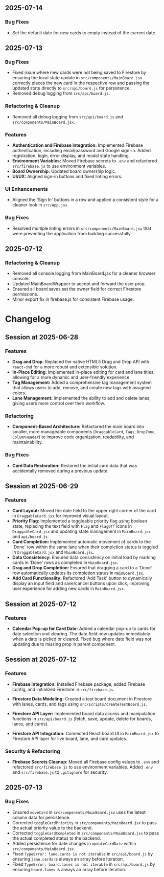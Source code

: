 ## 2025-07-14

### Bug Fixes
- Set the default date for new cards to empty instead of the current date.

## 2025-07-13

### Bug Fixes
- Fixed issue where new cards were not being saved to Firestore by ensuring the local state update in `src/components/MainBoard.jsx` correctly places the new card in the respective row and passing the updated state directly to `src/api/board.js` for persistence.
- Removed debug logging from `src/api/board.js`.

### Refactoring & Cleanup
- Removed all debug logging from `src/api/board.js` and `src/components/MainBoard.jsx`.

### Features
- **Authentication and Firebase Integration:** Implemented Firebase authentication, including email/password and Google sign-in. Added registration, login, error display, and modal state handling.
- **Environment Variables:** Moved Firebase secrets to `.env` and refactored `src/firebase.js` to use environment variables.
- **Board Ownership:** Updated board ownership logic.
- **UI/UX:** Aligned sign-in buttons and fixed linting errors.

### UI Enhancements
- Aligned the 'Sign In' buttons in a row and applied a consistent style for a cleaner look in `src/App.jsx`.

### Bug Fixes
- Resolved multiple linting errors in `src/components/MainBoard.jsx` that were preventing the application from building successfully.

## 2025-07-12

### Refactoring & Cleanup
- Removed all console logging from MainBoard.jsx for a cleaner browser console.
- Updated MainBoardWrapper to accept and forward the user prop.
- Ensured all board saves set the owner field for correct Firestore permissions.
- Minor export fix in firebase.js for consistent Firebase usage.
# Changelog

## Session at 2025-06-28

### Features

*   **Drag and Drop:** Replaced the native HTML5 Drag and Drop API with `react-dnd` for a more robust and extensible solution.
*   **In-Place Editing:** Implemented in-place editing for card and lane titles, allowing for a more dynamic and user-friendly experience.
*   **Tag Management:** Added a comprehensive tag management system that allows users to add, remove, and create new tags with assigned colors.
*   **Lane Management:** Implemented the ability to add and delete lanes, giving users more control over their workflow.

### Refactoring

*   **Component-Based Architecture:** Refactored the main board into smaller, more manageable components (`DraggableCard`, `Tags`, `DropZone`, `ColumnHeader`) to improve code organization, readability, and maintainability.

### Bug Fixes

*   **Card Data Restoration:** Restored the initial card data that was accidentally removed during a previous update.

## Session at 2025-06-29

### Features

*   **Card Layout:** Moved the date field to the upper right corner of the card in `DraggableCard.jsx` for improved visual layout.
*   **Priority Flag:** Implemented a toggleable priority flag using boolean state, replacing the text field with `Flag` and `FlagOff` icons in `DraggableCard.jsx` and updating state management in `MainBoard.jsx` and `api/board.js`.
*   **Card Completion:** Implemented automatic movement of cards to the 'Done' row within the same lane when their completion status is toggled in `DraggableCard.jsx` and `MainBoard.jsx`.
*   **Data Consistency:** Ensured data consistency on initial load by marking cards in 'Done' rows as completed in `MainBoard.jsx`.
*   **Drag and Drop Completion:** Ensured that dragging a card to a 'Done' row automatically updates its completion status in `MainBoard.jsx`.
*   **Add Card Functionality:** Refactored 'Add Task' button to dynamically display an input field and save/cancel buttons upon click, improving user experience for adding new cards in `MainBoard.jsx`.


## Session at 2025-07-12

### Features

*   **Calendar Pop-up for Card Date:** Added a calendar pop-up to cards for date selection and clearing. The date field now updates immediately when a date is picked or cleared. Fixed bug where date field was not updating due to missing prop in parent component.


## Session at 2025-07-12

### Features

*   **Firebase Integration:** Installed Firebase package, added Firebase config, and initialized Firestore in `src/firebase.js`.
*   **Firestore Data Modeling:** Created a test board document in Firestore with lanes, cards, and tags using `src/scripts/createTestBoard.js`.

*   **Firestore API Layer:** Implemented board data access and manipulation functions in `src/api/board.js` (fetch, save, update, delete for boards, lanes, and cards).

*   **Firestore API Integration:** Connected React board UI in `MainBoard.jsx` to Firestore API layer for live board, lane, and card updates.

### Security & Refactoring

*   **Firebase Secrets Cleanup:** Moved all Firebase config values to `.env` and refactored `src/firebase.js` to use environment variables. Added `.env` and `src/firebase.js` to `.gitignore` for security.

## 2025-07-13

### Bug Fixes
- Ensured `moveCard` in `src/components/MainBoard.jsx` uses the latest column data for persistence.
- Corrected `toggleCardPriority` in `src/components/MainBoard.jsx` to pass the actual priority value to the backend.
- Corrected `toggleCardCompleted` in `src/components/MainBoard.jsx` to pass the actual completed status to the backend.
- Added persistence for date changes in `updateCardDate` within `src/components/MainBoard.jsx`.
- Fixed `TypeError: lane.cards is not iterable` in `src/api/board.js` by ensuring `lane.cards` is always an array before iteration.
- Fixed `TypeError: board.lanes is not iterable` in `src/api/board.js` by ensuring `board.lanes` is always an array before iteration.